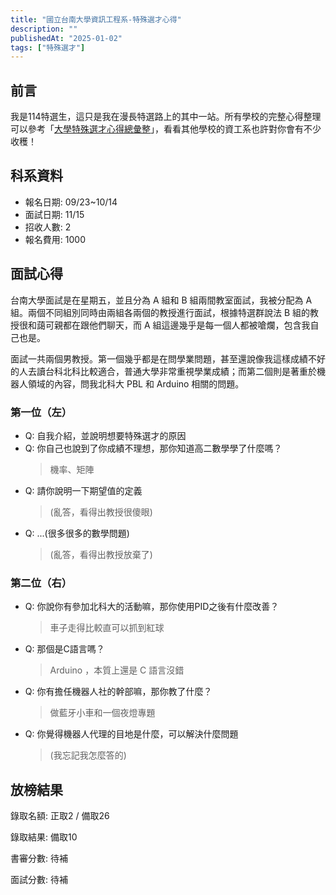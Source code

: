 ```yaml
---
title: "國立台南大學資訊工程系-特殊選才心得"
description: ""
publishedAt: "2025-01-02"
tags: ["特殊選才"]
---
```


## 前言

我是114特選生，這只是我在漫長特選路上的其中一站。所有學校的完整心得整理可以參考「[大學特殊選才心得總彙整](/blogs/special)」，看看其他學校的資工系也許對你會有不少收穫！

## 科系資料

- 報名日期: 09/23~10/14
- 面試日期: 11/15
- 招收人數: 2
- 報名費用: 1000

## 面試心得

台南大學面試是在星期五，並且分為 A 組和 B 組兩間教室面試，我被分配為 A 組。兩個不同組別同時由兩組各兩個的教授進行面試，根據特選群說法 B 組的教授很和藹可親都在跟他們聊天，而 A 組這邊幾乎是每一個人都被嗆爛，包含我自己也是。

面試一共兩個男教授。第一個幾乎都是在問學業問題，甚至還說像我這樣成績不好的人去讀台科北科比較適合，普通大學非常重視學業成績；而第二個則是著重於機器人領域的內容，問我北科大 PBL 和 Arduino 相關的問題。

### 第一位（左）

- Q: 自我介紹，並說明想要特殊選才的原因
- Q: 你自己也說到了你成績不理想，那你知道高二數學學了什麼嗎？
  > 機率、矩陣
- Q: 請你說明一下期望值的定義
  > (亂答，看得出教授很傻眼)
- Q: ...(很多很多的數學問題)
  > (亂答，看得出教授放棄了)

### 第二位（右）

- Q: 你說你有參加北科大的活動嘛，那你使用PID之後有什麼改善？
  > 車子走得比較直可以抓到紅球
- Q: 那個是C語言嗎？
  > Arduino ，本質上還是 C 語言沒錯
- Q: 你有擔任機器人社的幹部嘛，那你教了什麼？
  > 做藍牙小車和一個夜燈專題
- Q: 你覺得機器人代理的目地是什麼，可以解決什麼問題
  > (我忘記我怎麼答的)

## 放榜結果

錄取名額: 正取2 / 備取26

錄取結果: 備取10

書審分數: 待補

面試分數: 待補
